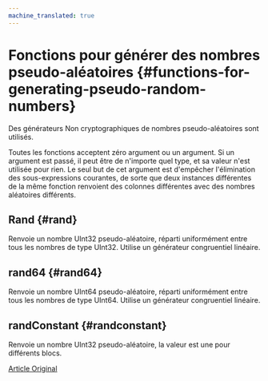 ```yaml
---
machine_translated: true
---
```


# Fonctions pour générer des nombres pseudo-aléatoires {#functions-for-generating-pseudo-random-numbers}

Des générateurs Non cryptographiques de nombres pseudo-aléatoires sont utilisés.

Toutes les fonctions acceptent zéro argument ou un argument.
Si un argument est passé, il peut être de n'importe quel type, et sa valeur n'est utilisée pour rien.
Le seul but de cet argument est d'empêcher l'élimination des sous-expressions courantes, de sorte que deux instances différentes de la même fonction renvoient des colonnes différentes avec des nombres aléatoires différents.

## Rand {#rand}

Renvoie un nombre UInt32 pseudo-aléatoire, réparti uniformément entre tous les nombres de type UInt32.
Utilise un générateur congruentiel linéaire.

## rand64 {#rand64}

Renvoie un nombre UInt64 pseudo-aléatoire, réparti uniformément entre tous les nombres de type UInt64.
Utilise un générateur congruentiel linéaire.

## randConstant {#randconstant}

Renvoie un nombre UInt32 pseudo-aléatoire, la valeur est une pour différents blocs.

[Article Original](https://clickhouse.tech/docs/en/query_language/functions/random_functions/) <!--hide-->
